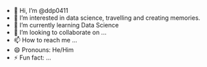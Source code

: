 - 👋 Hi, I’m @ddp0411
- 👀 I’m interested in data science, travelling and creating memories.
- 🌱 I’m currently learning Data Science
- 💞️ I’m looking to collaborate on ...
- 📫 How to reach me ...
- 😄 Pronouns: He/Him
- ⚡ Fun fact: ...

<!---
ddp0411/ddp0411 is a ✨ special ✨ repository because its `README.md` (this file) appears on your GitHub profile.
You can click the Preview link to take a look at your changes.
--->
